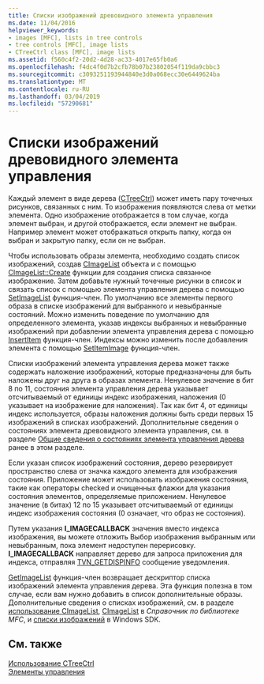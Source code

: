 ```yaml
---
title: Списки изображений древовидного элемента управления
ms.date: 11/04/2016
helpviewer_keywords:
- images [MFC], lists in tree controls
- tree controls [MFC], image lists
- CTreeCtrl class [MFC], image lists
ms.assetid: f560c4f2-20d2-4d28-ac33-4017e65fb0a6
ms.openlocfilehash: f4dc4f0d7b2cfb78b07b23802054f119da9cbbc3
ms.sourcegitcommit: c3093251193944840e3d0a068ecc30e6449624ba
ms.translationtype: MT
ms.contentlocale: ru-RU
ms.lasthandoff: 03/04/2019
ms.locfileid: "57290681"
---
```

# <a name="tree-control-image-lists"></a>Списки изображений древовидного элемента управления

Каждый элемент в виде дерева ([CTreeCtrl](../mfc/reference/ctreectrl-class.md)) может иметь пару точечных рисунков, связанных с ним. То изображения появляются слева от метки элемента. Одно изображение отображается в том случае, когда элемент выбран, и другой отображается, если элемент не выбран. Например элемент может отображаться открыть папку, когда он выбран и закрытую папку, если он не выбран.

Чтобы использовать образы элемента, необходимо создать список изображений, создав [CImageList](../mfc/reference/cimagelist-class.md) объекта и с помощью [CImageList::Create](../mfc/reference/cimagelist-class.md#create) функции для создания списка связанное изображение. Затем добавьте нужный точечные рисунки в список и связать список с помощью элемента управления дерева с помощью [SetImageList](../mfc/reference/ctreectrl-class.md#setimagelist) функция-член. По умолчанию все элементы первого образа в списке изображений для выбранного и невыбранные состояний. Можно изменить поведение по умолчанию для определенного элемента, указав индексы выбранных и невыбранные изображений при добавлении элемента управления дерева с помощью [InsertItem](../mfc/reference/ctreectrl-class.md#insertitem) функция-член. Индексы можно изменить после добавления элемента с помощью [SetItemImage](../mfc/reference/ctreectrl-class.md#setitemimage) функция-член.

Списки изображений элемента управления дерева может также содержать наложение изображений, которые предназначены для быть наложены друг на друга в образах элемента. Ненулевое значение в бит 8 по 11, состояния элемента управления дерева указывает отсчитываемый от единицы индекс изображения, наложения (0 указывает на изображение для наложения). Так как бит 4, от единицы индекс используется, образы наложения должны быть среди первых 15 изображений в списках изображений. Дополнительные сведения о состояниях элемента древовидного элемента управления, см. в разделе [Общие сведения о состояниях элемента управления дерева](../mfc/tree-control-item-states-overview.md) ранее в этом разделе.

Если указан список изображений состояния, дерево резервирует пространство слева от значка каждого элемента для изображения состояния. Приложение может использовать изображения состояния, такие как операторы checked и очищенных флажки для указания состояния элементов, определяемые приложением. Ненулевое значение (в битах) 12 по 15 указывает отсчитываемый от единицы индекс изображения состояния (0 означает, что образ не состояния).

Путем указания **I_IMAGECALLBACK** значения вместо индекса изображения, вы можете отложить Выбор изображения выбранным или невыбранным, пока элемент недоступен перерисовку. **I_IMAGECALLBACK** направляет дерево для запроса приложения для индекса, отправляя [TVN_GETDISPINFO](/windows/desktop/Controls/tvn-getdispinfo) сообщение уведомления.

[GetImageList](../mfc/reference/ctreectrl-class.md#getimagelist) функция-член возвращает дескриптор списка изображений элемента управления дерева. Эта функция полезна в том случае, если вам нужно добавить в список дополнительные образы. Дополнительные сведения о списках изображений, см. в разделе [использование CImageList](../mfc/using-cimagelist.md), [CImageList](../mfc/reference/cimagelist-class.md) в *Справочник по библиотеке MFC*, и [списки изображений](/windows/desktop/controls/image-lists) в Windows SDK.

## <a name="see-also"></a>См. также

[Использование CTreeCtrl](../mfc/using-ctreectrl.md)<br/>
[Элементы управления](../mfc/controls-mfc.md)
